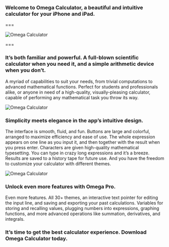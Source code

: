 
### Welcome to Omega Calculator, a beautiful and intuitive calculator for your iPhone and iPad.

===

![Omega Calculator](images/omega/header.png)

===

### It’s both familiar and powerful. A full-blown scientific calculator when you need it, and a simple arithmetic device when you don’t. 

A myriad of capabilities to suit your needs, from trivial computations to advanced mathematical functions. Perfect for students and professionals alike, or anyone in need of a high-quality, visually-pleasing calculator, capable of performing any mathematical task you throw its way.

![Omega Calculator](images/omega/phones.png)

### Simplicity meets elegance in the app’s intuitive design. 

The interface is smooth, fluid, and fun. Buttons are large and colorful, arranged to maximize efficiency and ease of use. The whole expression appears on one line as you input it, and then together with the result when you press enter. Characters are given high-quality mathematical typesetting. You can type in crazy long expressions and it’s a breeze. Results are saved to a history tape for future use. And you have the freedom to customize your calculator with different themes. 

![Omega Calculator](images/omega/ipad.png)

### Unlock even more features with Omega Pro. 

Even more features. All 30+ themes, an interactive text pointer for editing the input line, and saving and exporting your past calculations. Variables for storing and recalling values, plugging numbers into expressions, graphing functions, and more advanced operations like summation, derivatives, and integrals. 

### It’s time to get the best calculator experience. Download Omega Calculator today.
